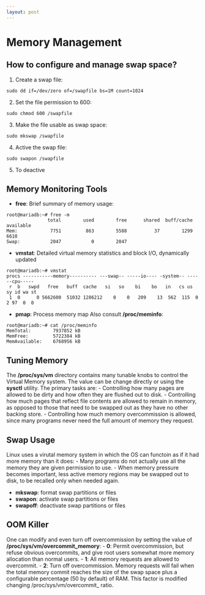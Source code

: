 ```yaml
---
layout: post
---
```

# Memory Management

## How to configure and manage swap space?
1. Create a swap file:
```
sudo dd if=/dev/zero of=/swapfile bs=1M count=1024
```
2. Set the file permission to 600:
```
sudo chmod 600 /swapfile
```
3. Make the file usable as swap space:
```
sudo mkswap /swapfile
```
4. Active the swap file:
```
sudo swapon /swapfile
```
5. To  deactive 

## Memory Monitoring Tools
- **free**: Brief summary of memory usage:
```
root@mariadb:~# free -m
               total        used        free      shared  buff/cache   available
Mem:            7751         863        5588          37        1299        6610
Swap:           2047           0        2047
```
- **vmstat**: Detailed virtual memory statistics and block I/O, dynamically updated
```
root@mariadb:~# vmstat
procs -----------memory---------- ---swap-- -----io---- -system-- ------cpu-----
 r  b   swpd   free   buff  cache   si   so    bi    bo   in   cs us sy id wa st
 1  0      0 5662600  51032 1286212    0    0   209    13  562  115  0  2 97  0  0
```
- **pmap**: Process memory map
Also consult **/proc/meminfo**:
```
root@mariadb:~# cat /proc/meminfo
MemTotal:        7937852 kB
MemFree:         5722384 kB
MemAvailable:    6768956 kB
```

## Tuning Memory
The **/proc/sys/vm** directory contains many tunable knobs to control the Virtual Memory system. The value can be change directly or using the **sysctl** utility. The primary tasks are:
    - Controlling how many pages are allowed to be dirty and how often they are flushed out to disk.
    - Controlling how much pages that reflect file contents are allowed to remain in memory, as opposed to those that need to be swapped out as they have no other backing store.
    - Controlling how much memory overcommission is allowed, since many programs never need the full amount of memory they request.

## Swap Usage
Linux uses a virutal memory system in which the OS can functoin as if it had more memory than it does:
    - Many programs do not actually use all the memory they are given permission to use. 
    - When memory pressure becomes important, less active memory regions may be swapped out to disk, to be recalled only when needed again.
- **mkswap**: format swap partitions or files
- **swapon**: activate swap partitions or files
- **swapoff**: deactivate swap partitions or files


## OOM Killer
One can modify and even turn off overcommission by setting the value of **/proc/sys/vm/overcommit_memory**:
    - **0**: Permit overcommission, but refuse obvious overcommits, and give root users somewhat more memory allocation than normal users.
    - **1**: All memory requests are allowed to overcommit.
    - **2**: Turn off overcommission. Memory requests will fail when the total memory commit reaches the size of the swap space plus a configurable percentage (50 by default) of RAM. This factor is modified changing /proc/sys/vm/overcommit_ ratio.

